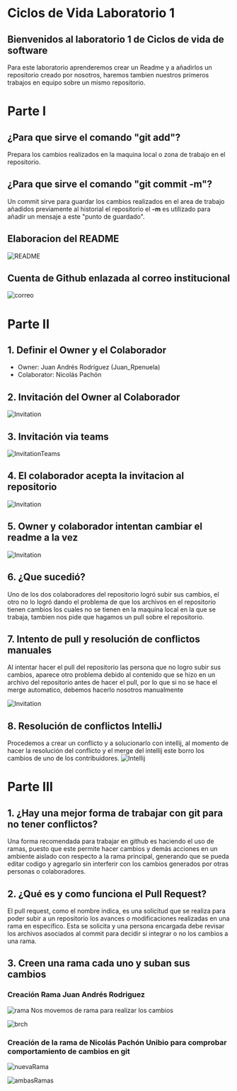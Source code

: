 # Ciclos de Vida Laboratorio 1


## Bienvenidos al laboratorio 1 de Ciclos de vida de software
Para este laboratorio aprenderemos crear un Readme y a añadirlos  un repositorio creado por nosotros, haremos tambien nuestros primeros trabajos en equipo sobre un mismo repositorio.

# Parte I

## ¿Para que sirve el comando "git add"?
Prepara los cambios realizados en la maquina local o zona de trabajo en el repositorio.

## ¿Para que sirve el comando "git commit -m"?
Un commit sirve para guardar los cambios realizados en el area de trabajo añadidos previamente al historial el repositorio
el **-m** es utilizado para añadir un mensaje a este "punto de guardado".

## Elaboracion del README

![README](images/ElaboracionRME.png)

## Cuenta de Github enlazada al correo institucional

![correo](images/CorreoVinculado.png)

# Parte II

## 1. Definir el Owner y el Colaborador 
- Owner: Juan Andrés Rodríguez (Juan_Rpenuela)
- Colaborator: Nicolás Pachón

## 2. Invitación del Owner al Colaborador

![Invitation](images/Invitacion.png)	

## 3. Invitación via teams

![InvitationTeams](images/InvitacionTeams.png)
 
## 4. El colaborador acepta la invitacion al repositorio

![Invitation](images/Invitacion2.png)



## 5. Owner y colaborador intentan cambiar el readme a la vez

![Invitation](images/ProblemasDeMerge.png)

## 6. ¿Que sucedió?
Uno de los dos colaboradores del repositorio logró subir sus cambios, el otro no lo logró dando el problema de que los archivos en el repositorio tienen cambios los cuales no se tienen en la maquina local en la que se trabaja, tambien nos pide que hagamos un pull sobre el repositorio.

## 7. Intento de pull y resolución de conflictos manuales
Al intentar hacer el pull del repositorio las persona que no logro subir sus cambios, aparece otro problema debido al contenido que se hizo en un archivo del repositorio antes de hacer el pull, por lo que si no se hace el merge automatico, debemos hacerlo nosotros manualmente

![Invitation](images/Problemas2.png)

## 8. Resolución de conflictos IntelliJ
Procedemos a crear un conflicto y a solucionarlo con intellij, al momento de hacer la resolución del conflicto y el merge del intellij este borro los cambios de uno de los contribuidores.
![Intellij](images/IntelliJConflict.png)


# Parte III

## 1.  ¿Hay una mejor forma de trabajar con git para no tener conflictos?
Una forma recomendada para trabajar en github es haciendo el uso de ramas, puesto que este permite hacer cambios y demás acciones en un ambiente aislado con respecto a la rama principal, generando que se pueda editar codigo y agregarlo sin interferir con los cambios generados por otras personas o colaboradores.
## 2.  ¿Qué es y como funciona el  **Pull Request**?
El pull request, como el nombre indica, es una solicitud que se realiza para poder subir a un repositorio los avances o modificaciones realizadas en una rama en especifico. Esta se solicita y una persona encargada debe revisar los archivos asociados al commit para decidir si integrar o no los cambios a una rama.
## 3.  Creen una rama cada uno y suban sus cambios

### Creación Rama Juan Andrés Rodriguez
![rama](images/RamaJuanAndres.png)
Nos movemos de rama para realizar los cambios

![brch](images/ChangeBranch.png)







### Creación de la rama de Nicolás Pachón Unibio para comprobar comportamiento de cambios en git

![nuevaRama](images/RamaNicolas.png)

![ambasRamas](images/AmbasRamas.png)







